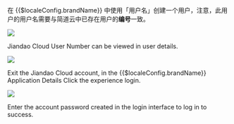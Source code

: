 <IntegrationDetailCard title="Experience login">

在 {{$localeConfig.brandName}} 中使用「用户名」创建一个用户，注意，此用户的用户名需要与简道云中已存在用户的**编号**一致。

![](~@imagesZhCn/integration/jiandao-cloud/3-1.png)

Jiandao Cloud User Number can be viewed in user details.

![](~@imagesZhCn/integration/jiandao-cloud/3-2.png)

Exit the Jiandao Cloud account, in the {{$localeConfig.brandName}} Application Details Click the experience login.

![](~@imagesZhCn/integration/jiandao-cloud/3-3.png)

Enter the account password created in the login interface to log in to success.

</IntegrationDetailCard>
